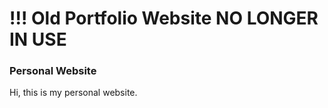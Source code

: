 # !!! Old Portfolio Website NO LONGER IN USE

### Personal Website

Hi, this is my personal website. 
